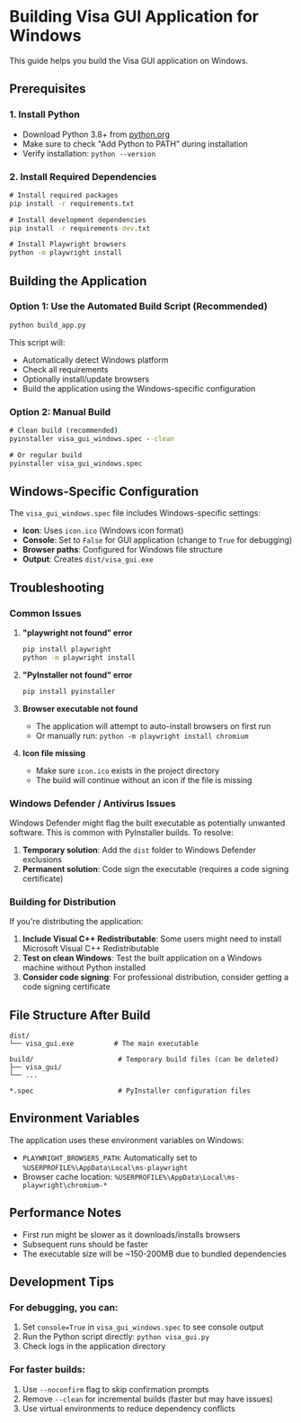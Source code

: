 # Building Visa GUI Application for Windows

This guide helps you build the Visa GUI application on Windows.

## Prerequisites

### 1. Install Python
- Download Python 3.8+ from [python.org](https://www.python.org/downloads/windows/)
- Make sure to check "Add Python to PATH" during installation
- Verify installation: `python --version`

### 2. Install Required Dependencies
```cmd
# Install required packages
pip install -r requirements.txt

# Install development dependencies
pip install -r requirements-dev.txt

# Install Playwright browsers
python -m playwright install
```

## Building the Application

### Option 1: Use the Automated Build Script (Recommended)
```cmd
python build_app.py
```

This script will:
- Automatically detect Windows platform
- Check all requirements
- Optionally install/update browsers
- Build the application using the Windows-specific configuration

### Option 2: Manual Build
```cmd
# Clean build (recommended)
pyinstaller visa_gui_windows.spec --clean

# Or regular build
pyinstaller visa_gui_windows.spec
```

## Windows-Specific Configuration

The `visa_gui_windows.spec` file includes Windows-specific settings:

- **Icon**: Uses `icon.ico` (Windows icon format)
- **Console**: Set to `False` for GUI application (change to `True` for debugging)
- **Browser paths**: Configured for Windows file structure
- **Output**: Creates `dist/visa_gui.exe`

## Troubleshooting

### Common Issues

1. **"playwright not found" error**
   ```cmd
   pip install playwright
   python -m playwright install
   ```

2. **"PyInstaller not found" error**
   ```cmd
   pip install pyinstaller
   ```

3. **Browser executable not found**
   - The application will attempt to auto-install browsers on first run
   - Or manually run: `python -m playwright install chromium`

4. **Icon file missing**
   - Make sure `icon.ico` exists in the project directory
   - The build will continue without an icon if the file is missing

### Windows Defender / Antivirus Issues

Windows Defender might flag the built executable as potentially unwanted software. This is common with PyInstaller builds. To resolve:

1. **Temporary solution**: Add the `dist` folder to Windows Defender exclusions
2. **Permanent solution**: Code sign the executable (requires a code signing certificate)

### Building for Distribution

If you're distributing the application:

1. **Include Visual C++ Redistributable**: Some users might need to install Microsoft Visual C++ Redistributable
2. **Test on clean Windows**: Test the built application on a Windows machine without Python installed
3. **Consider code signing**: For professional distribution, consider getting a code signing certificate

## File Structure After Build

```
dist/
└── visa_gui.exe          # The main executable

build/                     # Temporary build files (can be deleted)
├── visa_gui/
└── ...

*.spec                     # PyInstaller configuration files
```

## Environment Variables

The application uses these environment variables on Windows:

- `PLAYWRIGHT_BROWSERS_PATH`: Automatically set to `%USERPROFILE%\AppData\Local\ms-playwright`
- Browser cache location: `%USERPROFILE%\AppData\Local\ms-playwright\chromium-*`

## Performance Notes

- First run might be slower as it downloads/installs browsers
- Subsequent runs should be faster
- The executable size will be ~150-200MB due to bundled dependencies

## Development Tips

### For debugging, you can:

1. Set `console=True` in `visa_gui_windows.spec` to see console output
2. Run the Python script directly: `python visa_gui.py`
3. Check logs in the application directory

### For faster builds:

1. Use `--noconfirm` flag to skip confirmation prompts
2. Remove `--clean` for incremental builds (faster but may have issues)
3. Use virtual environments to reduce dependency conflicts 